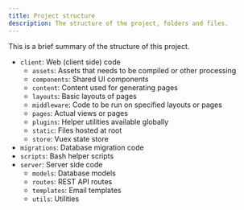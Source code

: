 ```yaml
---
title: Project structure
description: The structure of the project, folders and files.
---
```


This is a brief summary of the structure of this project.

- `client`: Web (client side) code
  - `assets`: Assets that needs to be compiled or other processing
  - `components`: Shared UI components
  - `content`: Content used for generating pages
  - `layouts`: Basic layouts of pages
  - `middleware`: Code to be run on specified layouts or pages
  - `pages`: Actual views or pages
  - `plugins`: Helper utilities available globally
  - `static`: Files hosted at root
  - `store`: Vuex state store
- `migrations`: Database migration code
- `scripts`: Bash helper scripts 
- `server`: Server side code
  - `models`: Database models
  - `routes`: REST API routes
  - `templates`: Email templates
  - `utils`: Utilities
  
